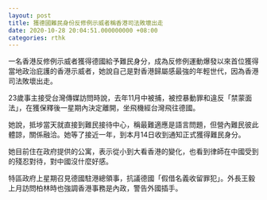 ```yaml
---
layout: post
title: 獲德國難民身份反修例示威者稱香港司法敗壞出走　
date: 2020-10-28 20:04:51.000000000 +08:00
categories: rthk
---
```


一名香港反修例示威者獲得德國給予難民身分，成為反修例運動爆發以來首位獲得當地政治庇護的香港示威者，她說自己是對香港歸屬感最強的年輕世代，因為香港司法敗壞出走。

23歲事主接受台灣傳媒訪問時說，去年11月中被捕，被控暴動罪和違反「禁蒙面法」，在獲保釋後一星期內決定離開，坐飛機經台灣飛往德國。

她說，抵埗當天就直接到難民接待中心，稱最難適應是語言問題，但營內難民彼此體諒，關係融洽。她等了接近一年，到本月14日收到通知正式獲得難民身分。

她目前住在政府提供的公寓，表示從小到大看香港的變化，也看到律師在中國受到的殘忍對待，對中國沒什麼好感。

特區政府上星期召見德國駐港總領事，抗議德國「假借名義收留罪犯」。外長王毅上月訪問柏林時也強調香港事務是內政，警告外國插手。
